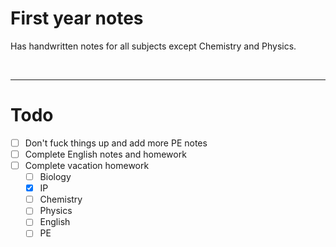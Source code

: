 # First year notes

Has handwritten notes for all subjects except Chemistry and Physics.

<br>


--- 

# Todo

- [ ] Don't fuck things up and add more PE notes
- [ ] Complete English notes and homework 
- [ ] Complete vacation homework
    - [ ] Biology 
    - [x] IP 
    - [ ] Chemistry
    - [ ] Physics 
    - [ ] English 
    - [ ] PE 